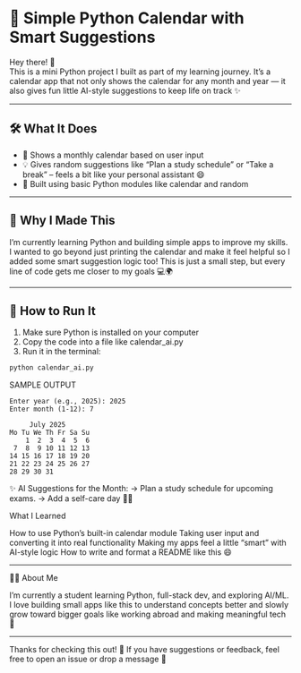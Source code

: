 # 📅 Simple Python Calendar with Smart Suggestions

Hey there! 👋  
This is a mini Python project I built as part of my learning journey. It’s a calendar app that not only shows the calendar for any month and year — it also gives fun little AI-style suggestions to keep life on track ✨

---

## 🛠️ What It Does

- 📆 Shows a monthly calendar based on user input
- 💡 Gives random suggestions like “Plan a study schedule” or “Take a break” – feels a bit like your personal assistant 😄
- 🐍 Built using basic Python modules like calendar and random

---

## 🧠 Why I Made This

I’m currently learning Python and building simple apps to improve my skills. I wanted to go beyond just printing the calendar and make it feel helpful so I added some smart suggestion logic too! This is just a small step, but every line of code gets me closer to my goals 💻🌍

---

## 🚀 How to Run It

1. Make sure Python is installed on your computer  
2. Copy the code into a file like calendar_ai.py
3. Run it in the terminal:

```bash
python calendar_ai.py
```

SAMPLE OUTPUT

```
Enter year (e.g., 2025): 2025
Enter month (1-12): 7

     July 2025
Mo Tu We Th Fr Sa Su
    1  2  3  4  5  6
 7  8  9 10 11 12 13
14 15 16 17 18 19 20
21 22 23 24 25 26 27
28 29 30 31
```

✨ AI Suggestions for the Month:
→ Plan a study schedule for upcoming exams.
→ Add a self-care day 🧘‍♀️


What I Learned

How to use Python’s built-in calendar module
Taking user input and converting it into real functionality
Making my apps feel a little “smart” with AI-style logic
How to write and format a README like this 😄

---

👩‍💻 About Me

I’m currently a student learning Python, full-stack dev, and exploring AI/ML. I love building small apps like this to understand concepts better and slowly grow toward bigger goals like working abroad and making meaningful tech 💖

---
Thanks for checking this out! 🌈
If you have suggestions or feedback, feel free to open an issue or drop a message 💬

